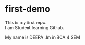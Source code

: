 # first-demo
This is my first repo.
<br>
I am Student learning Github.
<p>My name is DEEPA .Im in BCA 4 SEM</p>
